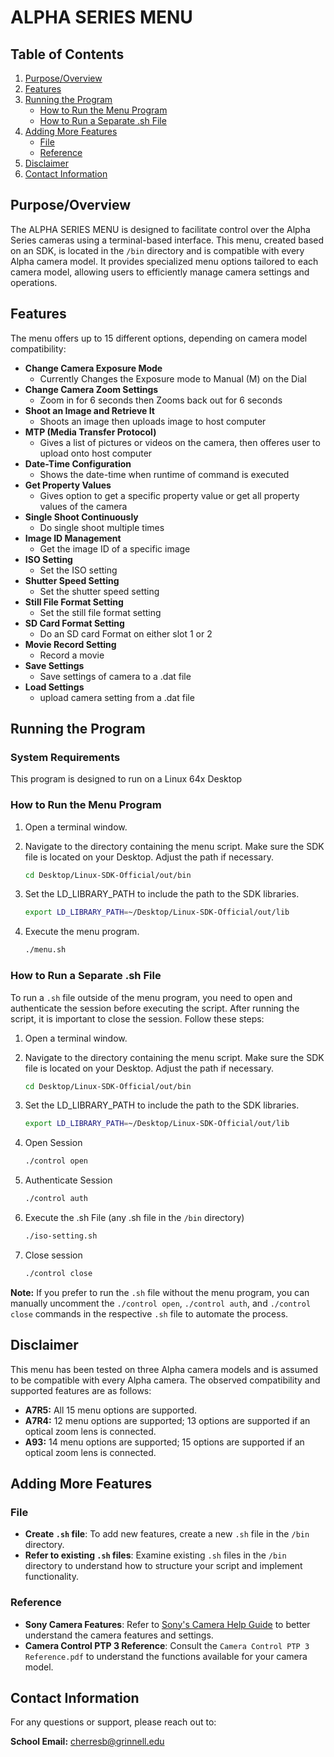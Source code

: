 # ALPHA SERIES MENU

## Table of Contents
1. [Purpose/Overview](#purposeoverview)
2. [Features](#features)
3. [Running the Program](#running-the-program)
   - [How to Run the Menu Program](#how-to-run-the-menu-program)
   - [How to Run a Separate .sh File](#how-to-run-a-separate-sh-file)
4. [Adding More Features](#adding-more-features)
   - [File](#file)
   - [Reference](#reference)
5.  [Disclaimer](#disclaimer)
6. [Contact Information](#contact-information)

## Purpose/Overview

The ALPHA SERIES MENU is designed to facilitate control over the Alpha Series cameras using a terminal-based interface. This menu, created based on an SDK, is located in the `/bin` directory and is compatible with every Alpha camera model. It provides specialized menu options tailored to each camera model, allowing users to efficiently manage camera settings and operations.

## Features

The menu offers up to 15 different options, depending on camera model compatibility:

- **Change Camera Exposure Mode**
     - Currently Changes the Exposure mode to Manual (M) on the Dial
- **Change Camera Zoom Settings**
     - Zoom in for 6 seconds then Zooms back out for 6 seconds
- **Shoot an Image and Retrieve It**
     - Shoots an image then uploads image to host computer
- **MTP (Media Transfer Protocol)**
     - Gives a list of pictures or videos on the camera, then offeres user to upload onto host computer
- **Date-Time Configuration** 
     - Shows the date-time when runtime of command is executed
- **Get Property Values**
     - Gives option to get a specific property value or get all property values of the camera
- **Single Shoot Continuously**
     - Do single shoot multiple times
- **Image ID Management**
     - Get the image ID of a specific image
- **ISO Setting**
     - Set the ISO setting
- **Shutter Speed Setting**
     - Set the shutter speed setting
- **Still File Format Setting**
     - Set the still file format setting
- **SD Card Format Setting**
     - Do an SD card Format on either slot 1 or 2
- **Movie Record Setting**
     - Record a movie
- **Save Settings**
     - Save settings of camera to a .dat file
- **Load Settings**
     - upload camera setting from a .dat file

## Running the Program

### System Requirements

This program is designed to run on a Linux 64x Desktop

### How to Run the Menu Program

1. Open a terminal window.
2. Navigate to the directory containing the menu script. Make sure the SDK file is located on your Desktop. Adjust the path if necessary.
   
   ```bash
   cd Desktop/Linux-SDK-Official/out/bin
3. Set the LD_LIBRARY_PATH to include the path to the SDK libraries.
   ```bash
   export LD_LIBRARY_PATH=~/Desktop/Linux-SDK-Official/out/lib
4. Execute the menu program.
   ```bash
   ./menu.sh

### How to Run a Separate .sh File

To run a `.sh` file outside of the menu program, you need to open and authenticate the session before executing the script. After running the script, it is important to close the session. Follow these steps:

1. Open a terminal window.
2. Navigate to the directory containing the menu script. Make sure the SDK file is located on your Desktop. Adjust the path if necessary.
   
   ```bash
   cd Desktop/Linux-SDK-Official/out/bin
3. Set the LD_LIBRARY_PATH to include the path to the SDK libraries.
   ```bash
   export LD_LIBRARY_PATH=~/Desktop/Linux-SDK-Official/out/lib
4. Open Session
   ```bash
   ./control open
5. Authenticate Session
   ``` bash
   ./control auth
6. Execute the .sh File (any .sh file in the `/bin` directory)
   ```bash
   ./iso-setting.sh
7. Close session
   ``` bash
   ./control close

**Note:** If you prefer to run the `.sh` file without the menu program, you can manually uncomment the `./control open`, `./control auth`, and `./control close` commands in the respective `.sh` file to automate the process.

## Disclaimer
This menu has been tested on three Alpha camera models and is assumed to be compatible with every Alpha camera. The observed compatibility and supported features are as follows:
- **A7R5:**  All 15 menu options are supported.
- **A7R4:** 12 menu options are supported; 13 options are supported if an optical zoom lens is connected.
- **A93:**  14 menu options are supported; 15 options are supported if an optical zoom lens is connected.

## Adding More Features

### File

- **Create `.sh` file**: To add new features, create a new `.sh` file in the `/bin` directory.
- **Refer to existing `.sh` files**: Examine existing `.sh` files in the `/bin` directory to understand how to structure your script and implement functionality.

### Reference

- **Sony Camera Features**: Refer to [Sony's Camera Help Guide](https://helpguide.sony.net/ilc/2230/v1/en/contents/TP0003027198.html) to better understand the camera features and settings.
- **Camera Control PTP 3 Reference**: Consult the `Camera Control PTP 3 Reference.pdf` to understand the functions available for your camera model.

## Contact Information

For any questions or support, please reach out to:

**School Email:** cherresb@grinnell.edu
